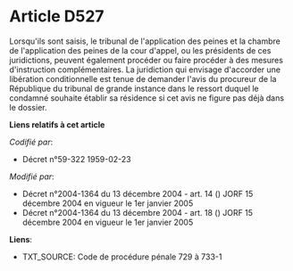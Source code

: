 # Article D527

Lorsqu'ils sont saisis, le tribunal de l'application des peines et la chambre de l'application des peines de la cour d'appel,
ou les présidents de ces juridictions, peuvent également procéder ou faire procéder à des mesures d'instruction
complémentaires. La juridiction qui envisage d'accorder une libération conditionnelle est tenue de demander l'avis du
procureur de la République du tribunal de grande instance dans le ressort duquel le condamné souhaite établir sa résidence si
cet avis ne figure pas déjà dans le dossier.

**Liens relatifs à cet article**

_Codifié par_:

  - Décret n°59-322 1959-02-23

_Modifié par_:

  - Décret n°2004-1364 du 13 décembre 2004 - art. 14 () JORF 15 décembre 2004 en vigueur le 1er janvier 2005
  - Décret n°2004-1364 du 13 décembre 2004 - art. 18 () JORF 15 décembre 2004 en vigueur le 1er janvier 2005

**Liens**:

  - TXT_SOURCE: Code de procédure pénale 729 à 733-1
